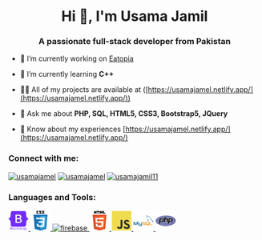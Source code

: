<h1 align="center">Hi 👋, I'm Usama Jamil</h1>
<h3 align="center">A passionate full-stack developer from Pakistan</h3>

- 🔭 I’m currently working on [Eatopia](https://theeatopia.netlify.app/)

- 🌱 I’m currently learning **C++**

- 👨‍💻 All of my projects are available at ([https://usamajamel.netlify.app/](https://usamajamel.netlify.app/))

- 💬 Ask me about **PHP, SQL, HTML5, CSS3, Bootstrap5, JQuery**

- 📄 Know about my experiences [https://usamajamel.netlify.app/](https://usamajamel.netlify.app/)

<h3 align="left">Connect with me:</h3>
<p align="left">
<a href="https://instagram.com/usamajamel" target="blank"><img align="center" src="https://raw.githubusercontent.com/rahuldkjain/github-profile-readme-generator/master/src/images/icons/Social/instagram.svg" alt="usamajamel" height="30" width="40" /></a>
<a href="https://dribbble.com/usamajamel" target="blank"><img align="center" src="https://raw.githubusercontent.com/rahuldkjain/github-profile-readme-generator/master/src/images/icons/Social/dribbble.svg" alt="usamajamel" height="30" width="40" /></a>
<a href="https://www.behance.net/usamajamil11" target="blank"><img align="center" src="https://raw.githubusercontent.com/rahuldkjain/github-profile-readme-generator/master/src/images/icons/Social/behance.svg" alt="usamajamil11" height="30" width="40" /></a>
</p>

<h3 align="left">Languages and Tools:</h3>
<p align="left"> <a href="https://getbootstrap.com" target="_blank" rel="noreferrer"> <img src="https://raw.githubusercontent.com/devicons/devicon/master/icons/bootstrap/bootstrap-plain-wordmark.svg" alt="bootstrap" width="40" height="40"/> </a> <a href="https://www.w3schools.com/css/" target="_blank" rel="noreferrer"> <img src="https://raw.githubusercontent.com/devicons/devicon/master/icons/css3/css3-original-wordmark.svg" alt="css3" width="40" height="40"/> </a> <a href="https://firebase.google.com/" target="_blank" rel="noreferrer"> <img src="https://www.vectorlogo.zone/logos/firebase/firebase-icon.svg" alt="firebase" width="40" height="40"/> </a> <a href="https://www.w3.org/html/" target="_blank" rel="noreferrer"> <img src="https://raw.githubusercontent.com/devicons/devicon/master/icons/html5/html5-original-wordmark.svg" alt="html5" width="40" height="40"/> </a> <a href="https://developer.mozilla.org/en-US/docs/Web/JavaScript" target="_blank" rel="noreferrer"> <img src="https://raw.githubusercontent.com/devicons/devicon/master/icons/javascript/javascript-original.svg" alt="javascript" width="40" height="40"/> </a> <a href="https://www.mysql.com/" target="_blank" rel="noreferrer"> <img src="https://raw.githubusercontent.com/devicons/devicon/master/icons/mysql/mysql-original-wordmark.svg" alt="mysql" width="40" height="40"/> </a> <a href="https://www.php.net" target="_blank" rel="noreferrer"> <img src="https://raw.githubusercontent.com/devicons/devicon/master/icons/php/php-original.svg" alt="php" width="40" height="40"/> </a> </p>
